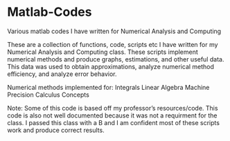 # Matlab-Codes
Various matlab codes I have written for Numerical Analysis and Computing


These are a collection of functions, code, scripts etc I have written for my Numerical Analysis and Computing class. These scripts implement
numerical methods and produce graphs, estimations, and other useful data. This data was used to obtain approximations, analyze numerical
method efficiency, and analyze error behavior.

Numerical methods implemented for:
Integrals
Linear Algebra
Machine Precision 
Calculus Concepts

Note: Some of this code is based off my professor’s resources/code. This code is also not well documented because it was not a requirment for the class. I passed this class with a B and I am confident most of these scripts work and produce correct results. 
